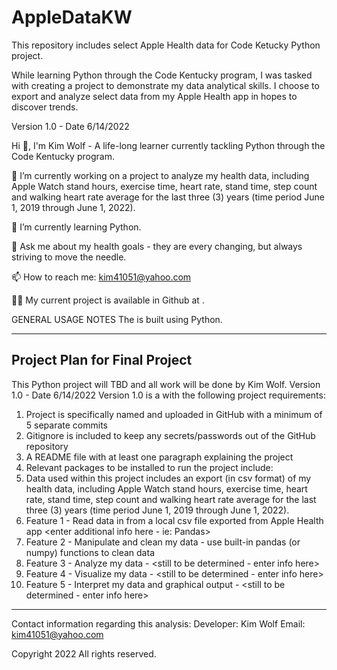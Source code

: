 # AppleDataKW
This repository includes select Apple Health data for Code Ketucky Python project. 

While learning Python through the Code Kentucky program, I was tasked with creating a project to demonstrate my data analytical skills. I choose to export and analyze select data from my Apple Health app in hopes to discover trends. 

Version 1.0 - Date 6/14/2022

Hi 👋, I'm Kim Wolf - A life-long learner currently tackling Python through the Code Kentucky program.

🔭 I’m currently working on a project to analyze my health data, including Apple Watch stand hours, exercise time, heart rate, stand time, step count and walking heart rate average for the last three (3) years (time period June 1, 2019 through June 1, 2022).

🌱 I’m currently learning Python.

💬 Ask me about my health goals - they are every changing, but always striving to move the needle.

📫 How to reach me: kim41051@yahoo.com

👨‍💻 My current project is available in Github at <insert link here>.

GENERAL USAGE NOTES
The <insert info here> is built using Python. 
 
---------------------------------------------------------------------------------------
Project Plan for Final Project
---------------------------------------------------------------------------------------
This Python project will <insert data here> TBD and all work will be done by Kim Wolf. 
Version 1.0 - Date 6/14/2022
Version 1.0 is a <insert info here> with the following project requirements:
  1) Project is specifically named and uploaded in GitHub with a minimum of 5 separate commits
  2) Gitignore is included to keep any secrets/passwords out of the GitHub repository
  3) A README file with at least one paragraph explaining the project <enter info here>
  4) Relevant packages to be installed to run the project include: <enter info here>
  5) Data used within this project includes an export (in csv format) of my health data, including Apple Watch stand hours, exercise time, heart rate, stand time, step   count and walking heart rate average for the last three (3) years (time period June 1, 2019 through June 1, 2022).
  6) Feature 1 - Read data in from a local csv file exported from Apple Health app   <enter additional info here - ie: Pandas>
  7) Feature 2 - Manipulate and clean my data - use built-in pandas (or numpy) functions to clean data
  8) Feature 3 - Analyze my data - <still to be determined - enter info here>
  9) Feature 4 - Visualize my data - <still to be determined - enter info here>
  10) Feature 5 - Interpret my data and graphical output - <still to be determined - enter info here>

---------------------------------------------------------------------------------------
Contact information regarding this analysis: 
  Developer: Kim Wolf
  Email: kim41051@yahoo.com

Copyright 2022 All rights reserved.
